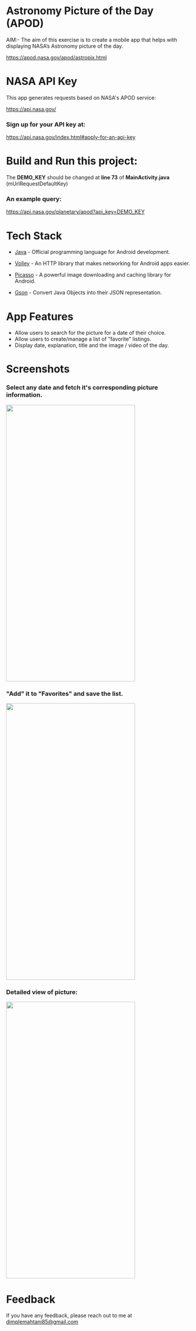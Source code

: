 # Astronomy Picture of the Day (APOD)

AIM:- The aim of this exercise is to create a mobile app that helps with displaying NASA’s Astronomy picture of the day.

https://apod.nasa.gov/apod/astropix.html

# NASA API Key

This app generates requests based on NASA's APOD service:

https://api.nasa.gov/

### **Sign up for your API key at:** 

https://api.nasa.gov/index.html#apply-for-an-api-key

# Build and Run this project:

The **DEMO_KEY** should be changed at **line 73** of **MainActivity.java** (mUrlRequestDefaultKey)

### **An example query:**

https://api.nasa.gov/planetary/apod?api_key=DEMO_KEY

# Tech Stack

- <a href="https://www.java.com/en/" target="_blank">Java</a> - Official programming language for Android development.

- <a href="https://google.github.io/volley/" target="_blank">Volley</a> - An HTTP library that makes networking for Android apps easier.

- <a href="https://square.github.io/picasso/" target="_blank">Picasso</a> - A powerful image downloading and caching library for Android.

- <a href="https://github.com/google/gson/" target="_blank">Gson</a> - Convert Java Objects into their JSON representation.

# App Features

-	Allow users to search for the picture for a date of their choice.
-	Allow users to create/manage a list of "favorite" listings.
-	Display date, explanation, title and the image / video of the day.

# Screenshots

### Select any date and fetch it's corresponding picture information.

<img src="https://user-images.githubusercontent.com/41315297/158107510-13d906fb-431d-49ce-a5f0-ffbaa9abeb88.jpg" width="350" height="750">

### "Add" it to "Favorites" and save the list.

<img src="https://user-images.githubusercontent.com/41315297/158107578-90cb9d56-eb28-4b5b-8602-0ee81c700018.jpg" width="350" height="750">

### Detailed view of picture:

<img src="https://user-images.githubusercontent.com/41315297/158107664-024284b7-6194-4ba6-9235-75ada244a768.jpg" width="350" height="750">

# Feedback

If you have any feedback, please reach out to me at dimplemahtani85@gmail.com
